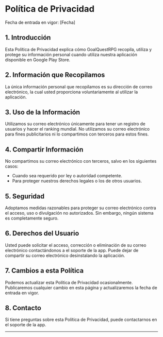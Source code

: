 # Política de Privacidad

Fecha de entrada en vigor: [Fecha]

## 1. Introducción

Esta Política de Privacidad explica cómo GoalQuestRPG recopila, utiliza y protege su información personal cuando utiliza nuestra aplicación disponible en Google Play Store.

## 2. Información que Recopilamos

La única información personal que recopilamos es su dirección de correo electrónico, la cual usted proporciona voluntariamente al utilizar la aplicación.

## 3. Uso de la Información

Utilizamos su correo electrónico únicamente para tener un registro de usuarios y hacer el ranking mundial. No utilizamos su correo electrónico para fines publicitarios ni lo compartimos con terceros para estos fines.

## 4. Compartir Información

No compartimos su correo electrónico con terceros, salvo en los siguientes casos:

- Cuando sea requerido por ley o autoridad competente.
- Para proteger nuestros derechos legales o los de otros usuarios.

## 5. Seguridad

Adoptamos medidas razonables para proteger su correo electrónico contra el acceso, uso o divulgación no autorizados. Sin embargo, ningún sistema es completamente seguro.

## 6. Derechos del Usuario

Usted puede solicitar el acceso, corrección o eliminación de su correo electrónico contactándonos a el soporte de la app. Puede dejar de compartir su correo electrónico desinstalando la aplicación.

## 7. Cambios a esta Política

Podemos actualizar esta Política de Privacidad ocasionalmente. Publicaremos cualquier cambio en esta página y actualizaremos la fecha de entrada en vigor.

## 8. Contacto

Si tiene preguntas sobre esta Política de Privacidad, puede contactarnos en el soporte de la app.

---
